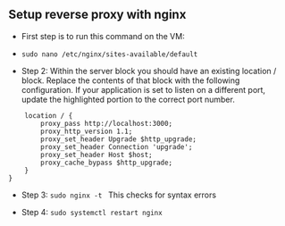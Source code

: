## Setup reverse proxy with nginx

 - First step is to run this command on the VM: 
 - `sudo nano /etc/nginx/sites-available/default`

- Step 2: Within the server block you should have an existing location / block. Replace the contents of that block with the following configuration. If your application is set to listen on a different port, update the highlighted portion to the correct port number.

 
```
    location / {
        proxy_pass http://localhost:3000;
        proxy_http_version 1.1;
        proxy_set_header Upgrade $http_upgrade;
        proxy_set_header Connection 'upgrade';
        proxy_set_header Host $host;
        proxy_cache_bypass $http_upgrade;
    }
}
```
- Step 3: `sudo nginx -t ` This checks for syntax errors 

- Step 4: `sudo systemctl restart nginx`

  
